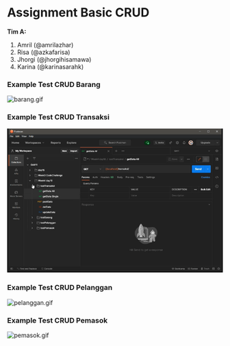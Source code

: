 # Assignment Basic CRUD
**Tim A:**
1. Amril (@amrilazhar)
2. Risa (@azkafarisa)
3. Jhorgi (@jhorgihisamawa)
4. Karina (@karinasarahk)

### Example Test CRUD Barang

![barang.gif](./barang.gif)

### Example Test CRUD Transaksi

![transaksi.gif](./transaksi.gif)

### Example Test CRUD Pelanggan

![pelanggan.gif](./pelanggan.gif)

### Example Test CRUD Pemasok

![pemasok.gif](./pemasok.gif)
